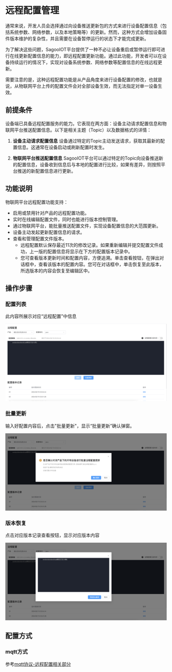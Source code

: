 # 远程配置管理

通常来说，开发人员会选择通过向设备推送更新包的方式来进行设备配置信息（包括系统参数、网络参数，以及本地策略等）的更新。然而，这种方式会增加设备固件版本维护的复杂性，并且需要在设备暂停运行的状态下才能完成更新。

为了解决这些问题，SagooIOT平台提供了一种不必让设备重启或暂停运行即可进行在线更新配置信息的能力，即远程配置更新功能。通过此功能，开发者可以在设备持续运行的情况下，实现对设备系统参数、网络参数等配置信息的在线远程更新。

需要注意的是，这种远程配置功能是从产品角度来进行设备配置的修改，也就是说，从物联网平台上传的配置文件会对全部设备生效，而无法指定对单一设备生效。

## 前提条件

设备端已具备远程配置服务的能力。它表现在两方面：设备主动请求配置信息和物联网平台推送配置信息。以下是相关主题（Topic）以及数据格式的详情：

1. **设备主动请求配置信息**
   设备通过特定的Topic主动发送请求，获取其最新的配置信息。这通常在设备启动或刷新配置时发生。

2. **物联网平台推送配置信息**
   SagooIOT平台可以通过特定的Topic向设备推送新的配置信息，设备收到信息后与本地的配置进行比较，如果有差异，则按照平台推送的新配置信息进行更新。


## 功能说明
物联网平台远程配置功能支持：
* 启用或禁用针对产品的远程配置功能。
* 实时在线编辑配置文件，同时也能进行版本控制管理。
* 通过物联网平台，能批量推送配置文件，实现设备配置信息的大范围更新。
* 设备主动发起更新配置信息的请求。
* 查看和管理配置文件版本。
   * 远程配置默认保存最近11次的修改记录。如果重新编辑并提交配置文件成功，上一版的配置信息将显示在下方的配置版本记录中。
   * 您可查看版本更新时间和配置内容，方便追溯。单击查看按钮，在弹出对话框中，查看该版本的配置内容。您可在对话框中，单击恢复至此版本，所选版本的内容会恢复至编辑区中。

## 操作步骤

### **配置列表**

此内容所展示对应“远程配置”中信息

![list.png](../imgs/remoteconf/list.png)

### **批量更新**

输入好配置内容后，点击"批量更新"，显示“批量更新”确认弹窗。

![batch.png](../imgs/remoteconf/batch.png)

### **版本恢复**

点击对应版本记录查看按钮，显示对应版本内容

![restore.png](../imgs/remoteconf/restore.png)

## 配置方式

### mqtt方式

参考[mqtt协议-远程配置相关部分](/develop/protocol/mqtt_remote_config)
